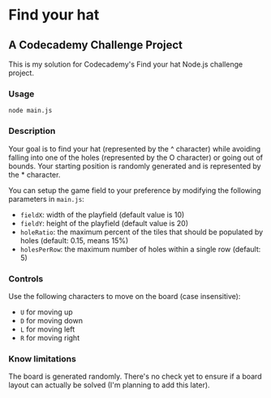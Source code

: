 # Find your hat

## A Codecademy Challenge Project

This is my solution for Codecademy's Find your hat Node.js challenge project.

### Usage

`node main.js`

### Description

Your goal is to find your hat (represented by the ^ character) while avoiding falling into one of the holes (represented by the O character) or going out of bounds. Your starting position is randomly generated and is represented by the * character.

You can setup the game field to your preference by modifying the following parameters in `main.js`:
* `fieldX`: width of the playfield (default value is 10)
* `fieldY`: height of the playfield (default value is 20)
* `holeRatio`: the maximum percent of the tiles that should be populated by holes (default: 0.15, means 15%) 
* `holesPerRow`: the maximum number of holes within a single row (default: 5)

### Controls

Use the following characters to move on the board (case insensitive):
* `U` for moving up
* `D` for moving down
* `L` for moving left
* `R` for moving right

### Know limitations

The board is generated randomly. There's no check yet to ensure if a board layout can actually be solved (I'm planning to add this later).
